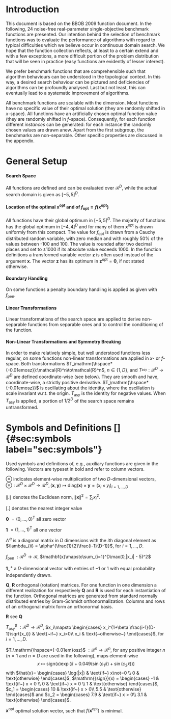 # Introduction

This document is based on the BBOB 2009 function document.
In the following, $24$ noise-free real-parameter single-objective
benchmark functions are presented. Our intention behind the
selection of benchmark functions was to evaluate the performance of
algorithms with regard to typical difficulties which we believe occur in
continuous domain search. We hope that the function collection reflects,
at least to a certain extend and with a few exceptions, a more difficult
portion of the problem distribution that will be seen in practice (easy
functions are evidently of lesser interest).

We prefer benchmark functions that are comprehensible such that
algorithm behaviours can be understood in the topological context. In
this way, a desired search behaviour can be pictured and deficiencies of
algorithms can be profoundly analysed. Last but not least, this can
eventually lead to a systematic improvement of algorithms.

All benchmark functions are scalable with the dimension. Most functions
have no specific value of their optimal solution (they are randomly
shifted in $x$-space). All functions have an artificially chosen optimal
function value (they are randomly shifted in $f$-space). Consequently,
for each function different *instances* can be generated: for each
instance the randomly chosen values are drawn anew. Apart from the
first subgroup, the benchmarks are non-separable. Other specific
properties are discussed in the appendix.

# General Setup

#### Search Space

All functions are defined and can be evaluated over
$\mathcal{R}^{D}$, while the actual search
domain is given as $[-5,5]^{D}$.

#### Location of the optimal $\mathbf{x}^\mathrm{opt}$ and of $f_\mathrm{opt}=f(\mathbf{x^\mathrm{opt}})$

All functions have their global optimum in $[-5,5]^{D}$.
The majority of functions has the global optimum in
$[-4,4]^{D}$ and for many of them
$\mathbf{x}^\mathrm{opt}$ is drawn uniformly from this compact. The
value for $f_\mathrm{opt}$ is drawn from a Cauchy distributed random
variable, with zero median and with roughly 50% of the values between
-100 and 100. The value is rounded after two decimal places and set to
$\pm1000$ if its absolute value exceeds $1000$. In the function
definitions a transformed variable vector $\mathbf{z}$ is
often used instead of the argument $\mathbf{x}$. The vector
$\mathbf{z}$ has its optimum in
$\mathbf{z^\mathrm{opt}}=\mathbf{0}$, if not
stated otherwise.

#### Boundary Handling

On some functions a penalty boundary handling is applied as given with
$f^{{}}_\mathrm{pen}$.

#### Linear Transformations

Linear transformations of the search space are applied to derive
non-separable functions from separable ones and to control the
conditioning of the function.

#### Non-Linear Transformations and Symmetry Breaking

In order to make relatively simple, but well understood functions less
regular, on some functions non-linear transformations are applied in
$x$- or $f$-space. Both transformations
$T_\mathrm{\hspace*{-0.01emosz}}:\mathcal{R}^n\to\mathcal{R}^n$,
$n\in\{1,D\}$, and
$T^{{}_\mathrm{asy}}:\mathcal{R}^D\to\mathcal{R}^D$
are defined coordinate-wise (see below). They are smooth and have,
coordinate-wise, a strictly positive derivative. $T_\mathrm{\hspace*{-0.01emosz}}$ is oscillating about the
identity, where the oscillation is scale invariant w.r.t. the origin.
$T^{{}}_\mathrm{asy}$ is the identity for negative values. When
$T^{{}}_\mathrm{asy}$ is applied, a portion of $1/2^D$ of
the search space remains untransformed.

# Symbols and Definitions []{#sec:symbols label="sec:symbols"}

Used symbols and definitions of, e.g., auxiliary functions are given in
the following. Vectors are typeset in bold and refer to column vectors.

$\otimes$    indicates element-wise multiplication of two
    $D$-dimensional vectors,
    $\otimes:\mathcal{R}^D\times\mathcal{R}^D\to\mathcal{R}^D, 
        (\mathbf{x},\mathbf{y})\mapsto\mathrm{{diag}}(\mathbf{x})\times\mathbf{y}=(x_i\times y_i)_{i=1,\dots,D}$

$\|.\|$    denotes the Euclidean norm,
    $\|\mathbf{x}\|^2=\sum_i x_i^2$.

$[.]$    denotes the nearest integer value

$\mathbf{0}$    $=(0,\dots,0)^{\mathrm{T}}$ all zero vector

$\mathbf{1}$    $=(1,\dots,1)^{\mathrm{T}}$ all one vector

$\Lambda^{\!\alpha}$    is a diagonal matrix in $D$ dimensions with the $i$th diagonal
    element as $\lambda_{ii} =
      \alpha^{\frac{1}{2}\frac{i-1}{D-1}}$, for
    $i=1,\dots,D$.

$f^{{}}_\mathrm{pen}$    $:\mathcal{R}^D\to\mathcal{R}$,
    $\mathbf{x}\mapsto\sum_{i=1}^D\max(0,|x_i| - 5)^2$

$\mathbf{1}_-^+$    a $D$-dimensional vector with entries of $-1$ or $1$ with equal
    probability independently drawn.

$\mathbf{Q}$, $\mathbf{R}$    orthogonal (rotation) matrices. For one function in one dimension a
    different realization for respectively $\mathbf{Q}$ and
    $\mathbf{R}$ is used for each instantiation of the function.
    Orthogonal matrices are generated from standard normally distributed
    entries by Gram-Schmidt orthonormalization. Columns and rows of an
    orthogonal matrix form an orthonormal basis.

$\mathbf{R}$    see $\mathbf{Q}$

$T^{{\beta}}_\mathrm{asy}$    $:\mathcal{R}^D\to\mathcal{R}^D$,
    $x_i\mapsto
     \begin{cases}
       x_i^{1+\beta \frac{i-1}{D-1}\sqrt{x_i}} & \text{~if~} x_i>0\\ 
       x_i                                        & \text{~otherwise~}
     \end{cases}$, for $i=1,\dots,D$.

$T_\mathrm{\hspace*{-0.01em}osz}$    $:\mathcal{R}^n\to\mathcal{R}^n$, for any
    positive integer $n$ ($n=1$ and $n=D$ are used in the
    following), maps element-wise
    $$x\mapsto\mathrm{{sign}}(x)\exp\left(\hat{x} +
       0.049\left(\sin(c_1 \hat{x}) + \sin(c_2 \hat{x})\right)\right)$$
    with $\hat{x}= \begin{cases}
    		\log(|x|) & \text{if~} x\not=0 \\
                    0 & \text{otherwise}
    		\end{cases}$,
    $\mathrm{{sign}}(x) = \begin{cases} -1 & \text{if~} x < 0 \\ 
                                0 & \text{if~} x = 0 \\ 
                                1 & \text{otherwise} 
                 \end{cases}$, $c_1 = \begin{cases}
           10 & \text{if~} x > 0\\
           5.5 & \text{otherwise}
           \end{cases}$ and $c_2 = \begin{cases}
           7.9 & \text{if~} x > 0\\
           3.1 & \text{otherwise}
           \end{cases}$.

$\mathbf{x}^\mathrm{opt}$    optimal solution vector, such that
    $f(\mathbf{x^\mathrm{opt}})$ is minimal.